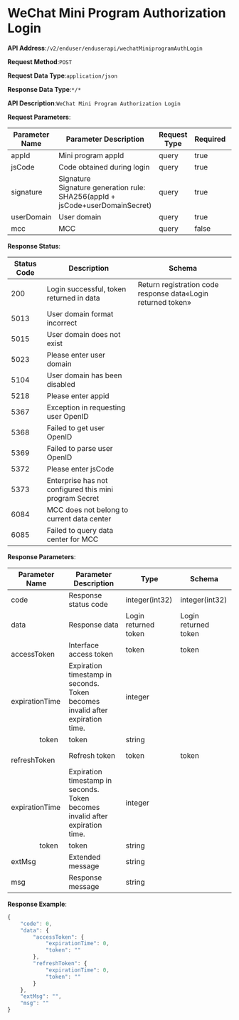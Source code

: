 # WeChat Mini Program Authorization Login


**API Address**:`/v2/enduser/enduserapi/wechatMiniprogramAuthLogin`


**Request Method**:`POST`


**Request Data Type**:`application/json`


**Response Data Type**:`*/*`


**API Description**:`WeChat Mini Program Authorization Login`


**Request Parameters**:


| Parameter Name | Parameter Description | Request Type | Required | Data Type | Schema |
| -------------- | --------------------- | ------------ | -------- | --------- | ------ |
| appId          | Mini program appId    | query        | true     | string    |        |
| jsCode         | Code obtained during login | query    | true     | string    |        |
| signature      | Signature<br/>Signature generation rule: SHA256(appId + jsCode+userDomainSecret) | query | true | string |        |
| userDomain     | User domain           | query        | true     | string    |        |
| mcc            | MCC                   | query        | false    | integer(int32) |     |


**Response Status**:


| Status Code | Description | Schema |
| ----------- | ----------- | ------ |
| 200         | Login successful, token returned in data | Return registration code response data«Login returned token» |
| 5013        | User domain format incorrect |          |
| 5015        | User domain does not exist   |          |
| 5023        | Please enter user domain     |          |
| 5104        | User domain has been disabled |         |
| 5218        | Please enter appid           |          |
| 5367        | Exception in requesting user OpenID |    |
| 5368        | Failed to get user OpenID    |          |
| 5369        | Failed to parse user OpenID  |          |
| 5372        | Please enter jsCode          |          |
| 5373        | Enterprise has not configured this mini program Secret | |
| 6084        | MCC does not belong to current data center | |
| 6085        | Failed to query data center for MCC |     |


**Response Parameters**:


| Parameter Name | Parameter Description | Type | Schema |
| -------------- | --------------------- | ---- | ------ |
| code           | Response status code  | integer(int32) | integer(int32) |
| data           | Response data         | Login returned token | Login returned token |
| &emsp;&emsp;accessToken | Interface access token | token | token |
| &emsp;&emsp;&emsp;&emsp;expirationTime | Expiration timestamp in seconds. Token becomes invalid after expiration time. | integer | |
| &emsp;&emsp;&emsp;&emsp;token | token  | string | |
| &emsp;&emsp;refreshToken | Refresh token | token | token |
| &emsp;&emsp;&emsp;&emsp;expirationTime | Expiration timestamp in seconds. Token becomes invalid after expiration time. | integer | |
| &emsp;&emsp;&emsp;&emsp;token | token  | string | |
| extMsg         | Extended message      | string | |
| msg            | Response message      | string | |


**Response Example**:
```javascript
{
	"code": 0,
	"data": {
		"accessToken": {
			"expirationTime": 0,
			"token": ""
		},
		"refreshToken": {
			"expirationTime": 0,
			"token": ""
		}
	},
	"extMsg": "",
	"msg": ""
}
```